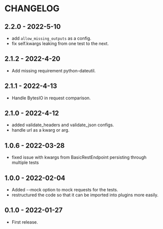 # CHANGELOG

## 2.2.0 - 2022-5-10

* add `allow_missing_outputs` as a config.
* fix self.kwargs leaking from one test to the next.

## 2.1.2 - 2022-4-20

* Add missing requirement python-dateutil.

## 2.1.1 - 2022-4-13

* Handle BytesIO in request comparison.

## 2.1.0 - 2022-4-12

* added validate_headers and validate_json configs.  
* handle url as a kwarg or arg. 

## 1.0.6 - 2022-03-28

* fixed issue with kwargs from BasicRestEndpoint persisting through multiple tests

## 1.0.0 - 2022-02-04
* Added --mock option to mock requests for the tests.
* restructured the code so that it can be imported into plugins more easily.

## 0.1.0 - 2022-01-27
* First release.


